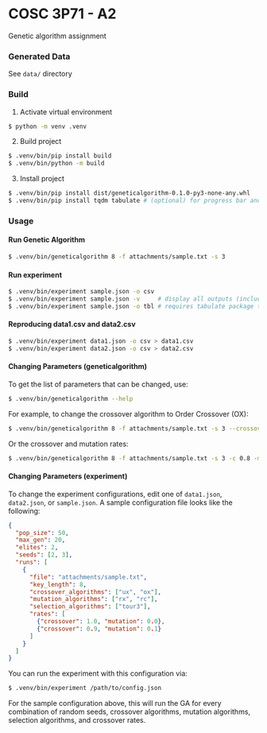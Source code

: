 # COSC 3P71 - A2
Genetic algorithm assignment

### Generated Data
See `data/` directory

### Build
1. Activate virtual environment
```sh
$ python -m venv .venv
```

2. Build project
```sh
$ .venv/bin/pip install build
$ .venv/bin/python -m build
```

3. Install project
```sh
$ .venv/bin/pip install dist/geneticalgorithm-0.1.0-py3-none-any.whl
$ .venv/bin/pip install tqdm tabulate # (optional) for progress bar and formatting output
```

### Usage
#### Run Genetic Algorithm
```sh
$ .venv/bin/geneticalgorithm 8 -f attachments/sample.txt -s 3
```

#### Run experiment
```sh
$ .venv/bin/experiment sample.json -o csv
$ .venv/bin/experiment sample.json -v     # display all outputs (including decrypted text)
$ .venv/bin/experiment sample.json -o tbl # requires tabulate package to be installed
```

#### Reproducing data1.csv and data2.csv
```sh
$ .venv/bin/experiment data1.json -o csv > data1.csv
$ .venv/bin/experiment data2.json -o csv > data2.csv
```

#### Changing Parameters (geneticalgorithm)
To get the list of parameters that can be changed, use:
```sh
$ .venv/bin/geneticalgorithm --help
```

For example, to change the crossover algorithm to Order Crossover (OX):
```sh
$ .venv/bin/geneticalgorithm 8 -f attachments/sample.txt -s 3 --crossover-alg=ox
```

Or the crossover and mutation rates:
```sh
$ .venv/bin/geneticalgorithm 8 -f attachments/sample.txt -s 3 -c 0.8 -m 0.05
```

#### Changing Parameters (experiment)
To change the experiment configurations, edit one of `data1.json`, `data2.json`, or `sample.json`.
A sample configuration file looks like the following:
```json
{
  "pop_size": 50,
  "max_gen": 20,
  "elites": 2,
  "seeds": [2, 3],
  "runs": [
    {
      "file": "attachments/sample.txt",
      "key_length": 8,
      "crossover_algorithms": ["ux", "ox"],
      "mutation_algorithms": ["rx", "rc"],
      "selection_algorithms": ["tour3"],
      "rates": [
        {"crossover": 1.0, "mutation": 0.0},
        {"crossover": 0.9, "mutation": 0.1}
      ]
    }
  ]
}
```

You can run the experiment with this configuration via:
```sh
$ .venv/bin/experiment /path/to/config.json
```

For the sample configuration above, this will run the GA for every combination of random seeds, crossover algorithms, mutation algorithms, selection algorithms, and crossover rates.
